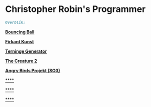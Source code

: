 # Christopher Robin's Programmer

```markdown
Overblik:
```
[**Bouncing Ball**](https://github.com/Christorob/Programmering-Christorob/tree/main/Bouncing_ball)

[**Firkant Kunst**](https://github.com/Christorob/Programmering-Christorob/tree/main/FirkantKunst)

[**Terninge Generator**](https://github.com/Christorob/Programmering-Christorob/tree/main/TerningeGenerator_Opgave)

[**The Creature 2**](https://github.com/Christorob/Programmering-Christorob/tree/main/TheCreature_2_2020)

[**Angry Birds Projekt (SO3)**]()

[****]()

[****]()

[****]()
